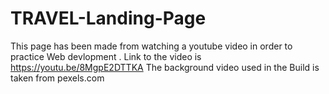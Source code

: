 # TRAVEL-Landing-Page
This page has been made from watching a youtube video in order to practice Web devlopment .
Link to the video is https://youtu.be/8MgpE2DTTKA
The background video used in the Build is taken from pexels.com 

